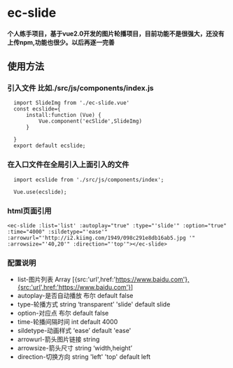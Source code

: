 # ec-slide

#### 个人练手项目，基于vue2.0开发的图片轮播项目，目前功能不是很强大，还没有上传npm,功能也很少。以后再逐一完善

## 使用方法

### 引入文件 比如./src/js/components/index.js

      import SlideImg from './ec-slide.vue'
      const ecslide={
          install:function (Vue) {
              Vue.component('ecSlide',SlideImg)
          }

      }
      export default ecslide;
### 在入口文件在全局引入上面引入的文件

      import ecslide from './src/js/components/index';

      Vue.use(ecslide);

### html页面引用

    <ec-slide :list='list' :autoplay="true" :type="'slide'" :option="true" :time="4000" :sildetype="'ease'" :arrowurl="'http://i2.kiimg.com/1949/098c291e8db16ab5.jpg '" :arrowsize="'40,20'" :direction="'top'"></ec-slide>

### 配置说明
* list-图片列表  Array  [{src:'url',href:'https://www.baidu.com'},{src:'url',href:'https://www.baidu.com'}]
* autoplay-是否自动播放  布尔                       default  false
* type-轮播方式    string ‘transparent’ 'slide'    default   slide
* option-对应点  布尔                              default   false
* time-轮播间隔时间   int                          default   4000
* sildetype-动画样式 ‘ease’                        default   'ease'
* arrowurl-箭头图片链接  string
* arrowsize-箭头尺寸 string   ‘width,height’
* direction-切换方向  string   'left' 'top'         default   left






